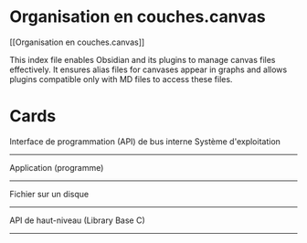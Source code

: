 # Organisation en couches.canvas

[[Organisation en couches.canvas]]

This index file enables Obsidian and its plugins to manage canvas files effectively. It ensures alias files for canvases appear in graphs and allows plugins compatible only with MD files to access these files.

# Cards

Interface de programmation (API) de bus interne
Système d'exploitation
___

Application (programme)
___

Fichier sur un disque
___

API de haut-niveau (Library Base C)
___

